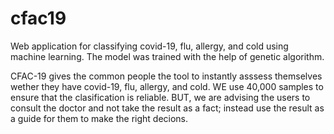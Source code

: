 # cfac19
Web application for classifying covid-19, flu, allergy, and cold using machine learning. The model was trained with the help of genetic algorithm.

CFAC-19 gives the common people the tool to instantly asssess themselves wether they have covid-19, flu, allergy, and cold. WE use 40,000 samples to ensure that the clasification 
is reliable. BUT, we are advising the users to consult the doctor and not take the result as a fact; instead use the result as a guide for them to make the 
right decions.
